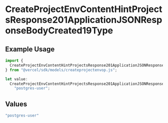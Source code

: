 # CreateProjectEnvContentHintProjectsResponse201ApplicationJSONResponseBodyCreated19Type

## Example Usage

```typescript
import {
  CreateProjectEnvContentHintProjectsResponse201ApplicationJSONResponseBodyCreated19Type,
} from "@vercel/sdk/models/createprojectenvop.js";

let value:
  CreateProjectEnvContentHintProjectsResponse201ApplicationJSONResponseBodyCreated19Type =
    "postgres-user";
```

## Values

```typescript
"postgres-user"
```